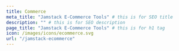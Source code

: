 ```yaml
---
title: Commerce
meta_title: "Jamstack E-Commerce Tools" # this is for SEO title
description: "" # this is for SEO description
page_title: "Jamstack E-Commerce Tools" # this is for h1 tag
icon: /images/icons/ecommerce.svg
url: "/jamstack-ecommerce"
---
```


